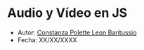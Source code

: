 # Audio y Vídeo en JS

* Autor: [Constanza Polette Leon Baritussio](https://github.com/Alu0100673647)
* Fecha: XX/XX/XXXX
